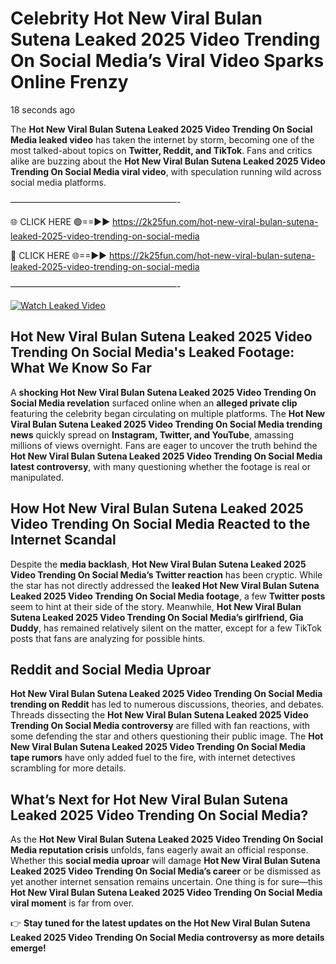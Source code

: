 # Celebrity Hot New Viral Bulan Sutena Leaked 2025 Video Trending On Social Media’s Viral Video Sparks Online Frenzy

18 seconds ago

The **Hot New Viral Bulan Sutena Leaked 2025 Video Trending On Social Media leaked video** has taken the internet by storm, becoming one of the most talked-about topics on **Twitter, Reddit, and TikTok**. Fans and critics alike are buzzing about the **Hot New Viral Bulan Sutena Leaked 2025 Video Trending On Social Media viral video**, with speculation running wild across social media platforms.

———————————————————-

🌐 CLICK HERE 🟢==►► https://2k25fun.com/hot-new-viral-bulan-sutena-leaked-2025-video-trending-on-social-media

🔴 CLICK HERE 🌐==►► https://2k25fun.com/hot-new-viral-bulan-sutena-leaked-2025-video-trending-on-social-media

———————————————————-

[![Watch Leaked Video](https://miro.medium.com/v2/resize:fit:828/format:webp/1*cilzJN44JGOrTw9NJCrNHA.gif "Watch Leaked Video")](https://2k25fun.com/hot-new-viral-bulan-sutena-leaked-2025-video-trending-on-social-media)

## **Hot New Viral Bulan Sutena Leaked 2025 Video Trending On Social Media's Leaked Footage: What We Know So Far**  
A **shocking Hot New Viral Bulan Sutena Leaked 2025 Video Trending On Social Media revelation** surfaced online when an **alleged private clip** featuring the celebrity began circulating on multiple platforms. The **Hot New Viral Bulan Sutena Leaked 2025 Video Trending On Social Media trending news** quickly spread on **Instagram, Twitter, and YouTube**, amassing millions of views overnight. Fans are eager to uncover the truth behind the **Hot New Viral Bulan Sutena Leaked 2025 Video Trending On Social Media latest controversy**, with many questioning whether the footage is real or manipulated.  

## **How Hot New Viral Bulan Sutena Leaked 2025 Video Trending On Social Media Reacted to the Internet Scandal**  
Despite the **media backlash**, **Hot New Viral Bulan Sutena Leaked 2025 Video Trending On Social Media’s Twitter reaction** has been cryptic. While the star has not directly addressed the **leaked Hot New Viral Bulan Sutena Leaked 2025 Video Trending On Social Media footage**, a few **Twitter posts** seem to hint at their side of the story. Meanwhile, **Hot New Viral Bulan Sutena Leaked 2025 Video Trending On Social Media’s girlfriend, Gia Duddy**, has remained relatively silent on the matter, except for a few TikTok posts that fans are analyzing for possible hints.  

## **Reddit and Social Media Uproar**  
**Hot New Viral Bulan Sutena Leaked 2025 Video Trending On Social Media trending on Reddit** has led to numerous discussions, theories, and debates. Threads dissecting the **Hot New Viral Bulan Sutena Leaked 2025 Video Trending On Social Media controversy** are filled with fan reactions, with some defending the star and others questioning their public image. The **Hot New Viral Bulan Sutena Leaked 2025 Video Trending On Social Media tape rumors** have only added fuel to the fire, with internet detectives scrambling for more details.  

## **What’s Next for Hot New Viral Bulan Sutena Leaked 2025 Video Trending On Social Media?**  
As the **Hot New Viral Bulan Sutena Leaked 2025 Video Trending On Social Media reputation crisis** unfolds, fans eagerly await an official response. Whether this **social media uproar** will damage **Hot New Viral Bulan Sutena Leaked 2025 Video Trending On Social Media’s career** or be dismissed as yet another internet sensation remains uncertain. One thing is for sure—this **Hot New Viral Bulan Sutena Leaked 2025 Video Trending On Social Media viral moment** is far from over.  

👉 **Stay tuned for the latest updates on the Hot New Viral Bulan Sutena Leaked 2025 Video Trending On Social Media controversy as more details emerge!**  